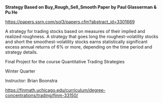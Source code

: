 **Strategy Based on Buy_Rough_Sell_Smooth Paper by Paul Glasserman & Pu He**

https://papers.ssrn.com/sol3/papers.cfm?abstract_id=3301669

A strategy for trading stocks based on measures of their implied and realized roughness. A strategy that goes long the roughest-volatility stocks and short the smoothest-volatility stocks earns statistically significant excess annual returns of 6% or more, depending on the time period and strategy details. 

Final Project for the course Quantitative Trading Strategies

Winter Quarter

Instructor: Brian Boonstra

https://finmath.uchicago.edu/curriculum/degree-concentrations/trading/finm-33150/
